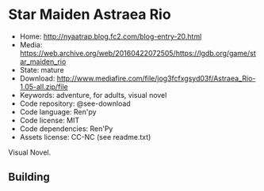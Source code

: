 # Star Maiden Astraea Rio

- Home: http://nyaatrap.blog.fc2.com/blog-entry-20.html
- Media: https://web.archive.org/web/20160422072505/https://lgdb.org/game/star_maiden_rio
- State: mature
- Download: http://www.mediafire.com/file/jog3fcfxgsyd03f/Astraea_Rio-1.05-all.zip/file
- Keywords: adventure, for adults, visual novel
- Code repository: @see-download
- Code language: Ren'py
- Code license: MIT
- Code dependencies: Ren'Py
- Assets license: CC-NC (see readme.txt)

Visual Novel.

## Building
